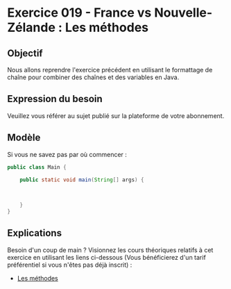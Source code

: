 # Exercice 019 - France vs Nouvelle-Zélande : Les méthodes

## Objectif
Nous allons reprendre l'exercice précédent en utilisant le formattage de chaîne pour combiner des chaînes et des variables en Java.

## Expression du besoin
Veuillez vous référer au sujet publié sur la plateforme de votre abonnement.

## Modèle
Si vous ne savez pas par où commencer :

```java
public class Main {
    
    public static void main(String[] args) {

        

    }
}
```

## Explications
Besoin d'un coup de main
 ? Visionnez les cours théoriques relatifs à cet exercice en utilisant 
les liens ci-dessous (Vous bénéficierez d'un tarif préférentiel si vous 
n'êtes pas déjà inscrit) :

- [Les méthodes](https://www.udemy.com/cours-complet-de-programmation-java-pour-debutants/learn/v4/t/lecture/5991160/?couponCode=FROM_TP_JAVA)